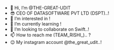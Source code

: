 - 👋 Hi, I’m @THE-GREAT-UDIT
- 😎 CEO OF DATASOFTWARE PVT LTD (DSPT)..!
- 👀 I’m interested in !
- 🌱 I’m currently learning !
- 💞️ I’m looking to collaborate on Swift..!
- 📫 How to reach me (TEAM_RISHI_).. ?
- 😉 My instagram account @the_great_udit..!

<!---
THE-GREAT-UDIT/THE-GREAT-UDIT is a ✨ special ✨ repository because its `README.md` (this file) appears on your GitHub profile.
You can click the Preview link to take a look at your changes.
--->
